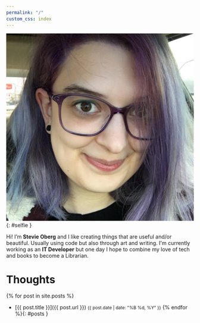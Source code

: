 ```yaml
---
permalink: "/"
custom_css: index
---
```



![Its a Me, Stevie](/img/selfie.jpg){: #selfie }

Hi! I’m **Stevie Oberg** and I like creating things that are useful and/or beautiful. Usually using code but also through art and writing. I'm currently working as an **IT Developer** but one day I hope to combine my love of tech and books to become a Librarian.

<div id="social">
    <a href="https://github.com/{{ site.username }}">
        <i class="fab fa-github"></i>
    </a>
    <a href="https://twitter.com/{{ site.username }}">
        <i class="fab fa-twitter"></i>
    </a>
    <a href="https://www.linkedin.com/in/{{ site.username }}">
        <i class="fab fa-linkedin-in"></i>
    </a>
    <a href="/feed.xml">
        <i class="fas fa-rss"></i>
    </a>
</div>

# Thoughts
{% for post in site.posts %}
- [{{ post.title }}]({{ post.url }}) <small>{{ post.date | date: "%B %d, %Y" }}</small>
{% endfor %}{: #posts }
